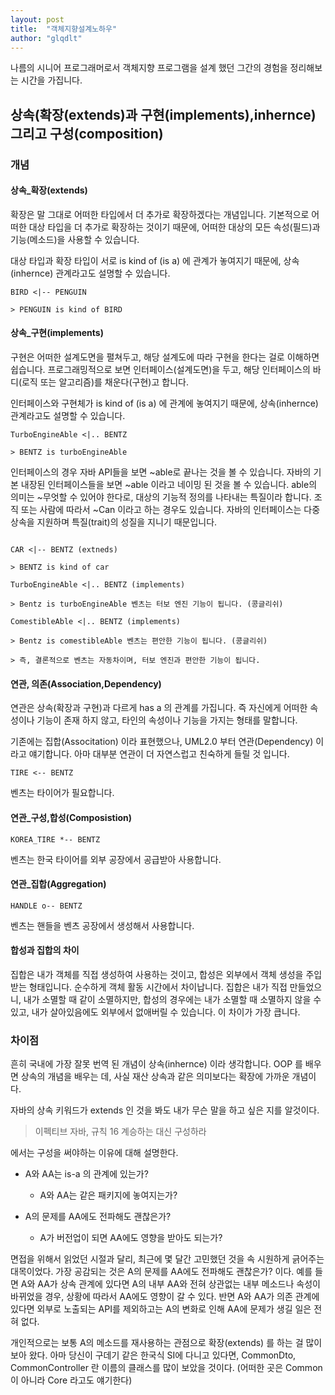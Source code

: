 ```yaml
---
layout: post
title:  "객체지향설계노하우"
author: "glqdlt"
---
```


나름의 시니어 프로그래머로서 객체지향 프로그램을 설계 했던 그간의 경험을 정리해보는 시간을 가집니다.

## 상속(확장(extends)과 구현(implements),inhernce) 그리고 구성(composition)

### 개념

#### 상속_확장(extends)

확장은 말 그대로 어떠한 타입에서 더 추가로 확장하겠다는 개념입니다.
기본적으로 어떠한 대상 타입을 더 추가로 확장하는 것이기 때문에, 어떠한 대상의 모든 속성(필드)과 기능(메소드)을 사용할 수 있습니다.

대상 타입과 확장 타입이 서로 is kind of (is a) 에 관계가 놓여지기 때문에, 상속(inhernce) 관계라고도 설명할 수 있습니다.

```
BIRD <|-- PENGUIN

> PENGUIN is kind of BIRD 
```



#### 상속_구현(implements)

구현은 어떠한 설계도면을 펼쳐두고, 해당 설계도에 따라 구현을 한다는 걸로 이해하면 쉽습니다. 프로그래밍적으로 보면 인터페이스(설계도면)을 두고, 해당 인터페이스의 바디(로직 또는 알고리즘)를 채운다(구현)고 합니다.

인터페이스와 구현체가 is kind of (is a) 에 관계에 놓여지기 때문에, 상속(inhernce) 관계라고도 설명할 수 있습니다.

```
TurboEngineAble <|.. BENTZ

> BENTZ is turboEngineAble
```

인터페이스의 경우 자바 API들을 보면 ~able로 끝나는 것을 볼 수 있습니다. 자바의 기본 내장된 인터페이스들을 보면 ~able 이라고 네이밍 된 것을 볼 수 있습니다. able의 의미는 ~무엇할 수 있어야 한다로, 대상의 기능적 정의를 나타내는 특질이라 합니다. 조직 또는 사람에 따라서 ~Can 이라고 하는 경우도 있습니다. 자바의 인터페이스는 다중 상속을 지원하며 특질(trait)의 성질을 지니기 때문입니다. 

```

CAR <|-- BENTZ (extneds)

> BENTZ is kind of car 

TurboEngineAble <|.. BENTZ (implements)

> Bentz is turboEngineAble 벤츠는 터보 엔진 기능이 됩니다. (콩글리쉬)

ComestibleAble <|.. BENTZ (implements)

> Bentz is comestibleAble 벤츠는 편안한 기능이 됩니다. (콩글리쉬)

> 즉, 결론적으로 벤츠는 자동차이며, 터보 엔진과 편안한 기능이 됩니다.

```

#### 연관, 의존(Association,Dependency)

연관은 상속(확장과 구현)과 다르게 has a 의 관계를 가집니다. 즉 자신에게 어떠한 속성이나 기능이 존재 하지 않고, 타인의 속성이나 기능을 가지는 형태를 말합니다.

기존에는 집합(Associtation) 이라 표현했으나, UML2.0 부터 연관(Dependency) 이라고 얘기합니다. 아마 대부분 연관이 더 자연스럽고 친숙하게 들릴 것 입니다.

```
TIRE <-- BENTZ
```

벤츠는 타이어가 필요합니다.


#### 연관_구성,합성(Composistion)

```
KOREA_TIRE *-- BENTZ
```

벤츠는 한국 타이어를 외부 공장에서 공급받아 사용합니다.

#### 연관_집합(Aggregation)

```
HANDLE o-- BENTZ
```

벤츠는 핸들을 벤츠 공장에서 생성해서 사용합니다.

#### 합성과 집합의 차이

집합은 내가 객체를 직접 생성하여 사용하는 것이고, 합성은 외부에서 객체 생성을 주입 받는 형태입니다. 순수하게 객체 활동 시간에서 차이납니다. 집합은 내가 직접 만들었으니, 내가 소멸할 때 같이 소멸하지만, 합성의 경우에는 내가 소멸할 때 소멸하지 않을 수 있고, 내가 살아있음에도 외부에서 없애버릴 수 있습니다. 이 차이가 가장 큽니다.


### 차이점

흔히 국내에 가장 잘못 번역 된 개념이 상속(inhernce) 이라 생각합니다. OOP 를 배우면 상속의 개념을 배우는 데, 사실 재산 상속과 같은 의미보다는 확장에 가까운 개념이다. 

자바의 상속 키워드가 extends 인 것을 봐도 내가 무슨 말을 하고 싶은 지를 알것이다.

> 이펙티브 자바, 규칙 16 계승하는 대신 구성하라

에서는 구성을 써야하는 이유에 대해 설명한다.

- A와 AA는 is-a 의 관계에 있는가?

    - A와 AA는 같은 패키지에 놓여지는가?

- A의 문제를 AA에도 전파해도 괜찮은가?

    - A가 버전업이 되면 AA에도 영향을 받아도 되는가?


면접을 위해서 읽었던 시절과 달리, 최근에 몇 달간 고민했던 것을 속 시원하게 긁어주는 대목이었다. 가장 공감되는 것은 A의 문제를 AA에도 전파해도 괜찮은가? 이다. 예를 들면 A와 AA가 상속 관계에 있다면 A의 내부 AA와 전혀 상관없는 내부 메소드나 속성이 바뀌었을 경우, 상황에 따라서 AA에도 영향이 갈 수 있다. 반면 A와 AA가 의존 관계에 있다면 외부로 노출되는 API를 제외하고는 A의 변화로 인해 AA에 문제가 생길 일은 전혀 없다.

개인적으로는 보통 A의 메소드를 재사용하는 관점으로 확장(extends) 를 하는 걸 많이 보아 왔다. 아마 당신이 구데기 같은 한국식 SI에 다니고 있다면, CommonDto, CommonController 란 이름의 클래스를 많이 보았을 것이다. (어떠한 곳은 Common이 아니라 Core 라고도 얘기한다)
